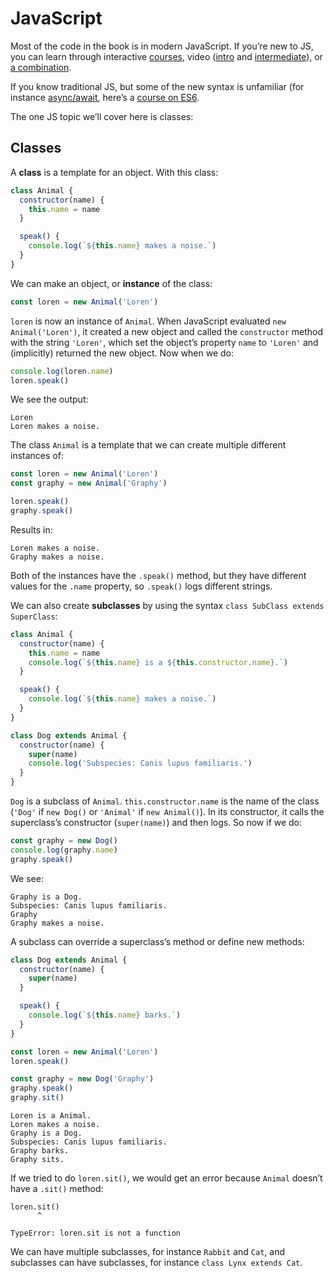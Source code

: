 # JavaScript

Most of the code in the book is in modern JavaScript. If you’re new to JS, you can learn through interactive [courses](https://www.codecademy.com/learn/introduction-to-javascript), video ([intro](https://www.leveluptutorials.com/tutorials/javascript-tutorials?ref=guide) and [intermediate](https://javascript30.com/?ref=guide)), or [a combination](https://www.khanacademy.org/computing/computer-programming/programming).

If you know traditional JS, but some of the new syntax is unfamiliar (for instance [async/await]((https://codeburst.io/javascript-es-2017-learn-async-await-by-example-48acc58bad65)), here’s a [course on ES6](https://es6.io/?ref=guide).

The one JS topic we’ll cover here is classes:

## Classes

A **class** is a template for an object. With this class:

```js
class Animal {
  constructor(name) {
    this.name = name
  }

  speak() {
    console.log(`${this.name} makes a noise.`)
  }
}
```

We can make an object, or **instance** of the class:

```js
const loren = new Animal('Loren')
```

`loren` is now an instance of `Animal`. When JavaScript evaluated `new Animal('Loren')`, it created a new object and called the `constructor` method with the string `'Loren'`, which set the object’s property `name` to `'Loren'` and (implicitly) returned the new object. Now when we do:

```js
console.log(loren.name)
loren.speak()
```

We see the output:

```
Loren
Loren makes a noise.
```

The class `Animal` is a template that we can create multiple different instances of:

```js
const loren = new Animal('Loren')
const graphy = new Animal('Graphy')

loren.speak()
graphy.speak()
```

Results in:

```
Loren makes a noise.
Graphy makes a noise.
```

Both of the instances have the `.speak()` method, but they have different values for the `.name` property, so `.speak()` logs different strings.

We can also create **subclasses** by using the syntax `class SubClass extends SuperClass`:

```js
class Animal {
  constructor(name) {
    this.name = name
    console.log(`${this.name} is a ${this.constructor.name}.`)
  }

  speak() {
    console.log(`${this.name} makes a noise.`)
  }
}

class Dog extends Animal {
  constructor(name) {
    super(name)
    console.log('Subspecies: Canis lupus familiaris.')
  }
}
```

`Dog` is a subclass of `Animal`. `this.constructor.name` is the name of the class (`'Dog'` if `new Dog()` or `'Animal'` if `new Animal()`). In its constructor, it calls the superclass’s constructor (`super(name)`) and then logs. So now if we do:

```js
const graphy = new Dog()
console.log(graphy.name)
graphy.speak()
```

We see:

```
Graphy is a Dog.
Subspecies: Canis lupus familiaris.
Graphy
Graphy makes a noise.
```

A subclass can override a superclass’s method or define new methods:

```js
class Dog extends Animal {
  constructor(name) {
    super(name)
  }

  speak() {
    console.log(`${this.name} barks.`)
  }
}

const loren = new Animal('Loren')
loren.speak()

const graphy = new Dog('Graphy')
graphy.speak()
graphy.sit()
```

```
Loren is a Animal.
Loren makes a noise.
Graphy is a Dog.
Subspecies: Canis lupus familiaris.
Graphy barks.
Graphy sits.
```

If we tried to do `loren.sit()`, we would get an error because `Animal` doesn’t have a `.sit()` method:

```
loren.sit()
      ^

TypeError: loren.sit is not a function
```

We can have multiple subclasses, for instance `Rabbit` and `Cat`, and subclasses can have subclasses, for instance `class Lynx extends Cat`.